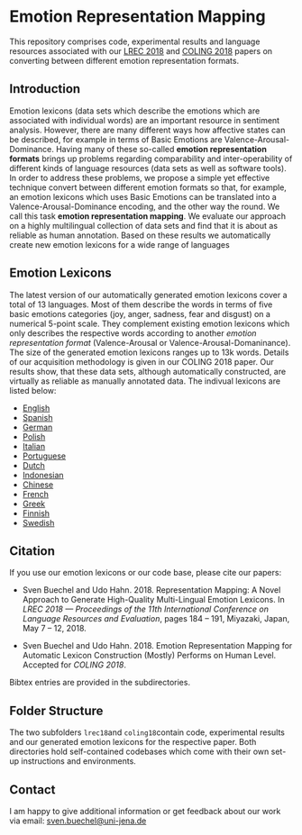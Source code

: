 # Emotion Representation Mapping
This repository comprises code, experimental results and language resources associated with our [LREC 2018](http://www.lrec-conf.org/proceedings/lrec2018/summaries/402.html) and [COLING 2018](https://www.researchgate.net/publication/325794428_Emotion_Representation_Mapping_for_Automatic_Lexicon_Construction_Mostly_Performs_on_Human_Level) papers on converting between different emotion representation formats.

## Introduction
Emotion lexicons (data sets which describe the emotions which are associated with individual words) are an important resource in sentiment analysis. However, there are many different ways how affective states can be described, for example in terms of Basic Emotions are Valence-Arousal-Dominance. Having many of these so-called **emotion representation formats** brings up problems regarding comparability and inter-operability of different kinds of language resources (data sets as well as software tools). In order to address these problems, we propose a simple yet effective technique convert between different emotion formats so that, for example, an emotion lexicons which uses Basic Emotions can be translated into a Valence-Arousal-Dominance encoding, and the other way the round. We call this task **emotion representation mapping**. We evaluate our approach on a highly multilingual collection of data sets and find that it is about as reliable as human annotation. Based on these results we automatically create new emotion lexicons for a wide range of languages

## Emotion Lexicons
The latest version of our automatically generated emotion lexicons cover a total of 13 languages. Most of them describe the words in terms  of five basic emotions categories (joy, anger, sadness, fear and disgust) on a numerical 5-point scale. They complement existing emotion lexicons which only describes the respective words according to another *emotion representation format* (Valence-Arousal or Valence-Arousal-Domaninance). The size of the generated emotion lexicons ranges up to 13k words. Details of our acquisition methodology is given in our COLING 2018 paper. Our results show, that these data sets, although automatically constructed, are virtually as reliable as manually annotated data. The indivual lexicons are listed below:

* [English](https://github.com/JULIELab/EmoMap/blob/master/coling18/main/lexicon_creation/lexicons/Warriner_BE.tsv)
* [Spanish](https://github.com/JULIELab/EmoMap/blob/master/coling18/main/lexicon_creation/lexicons/Stadthagen_Dominance.tsv)
* [German](https://github.com/JULIELab/EmoMap/blob/master/coling18/main/lexicon_creation/lexicons/Vo_BE.tsv)
* [Polish](https://github.com/JULIELab/EmoMap/blob/master/coling18/main/lexicon_creation/lexicons/Imbir_BE.tsv)
* [Italian](https://github.com/JULIELab/EmoMap/blob/master/coling18/main/lexicon_creation/lexicons/it_Montefinese_BE.tsv)
* [Portuguese](https://github.com/JULIELab/EmoMap/blob/master/coling18/main/lexicon_creation/lexicons/pt_Soares_BE.tsv)
* [Dutch](https://github.com/JULIELab/EmoMap/blob/master/coling18/main/lexicon_creation/lexicons/nl_Moors_BE.tsv)
* [Indonesian](https://github.com/JULIELab/EmoMap/blob/master/coling18/main/lexicon_creation/lexicons/id_Sianipar_BE.tsv)
* [Chinese](https://github.com/JULIELab/EmoMap/blob/master/coling18/main/lexicon_creation/lexicons/zh_Yu_Yao_BE.tsv)
* [French](https://github.com/JULIELab/EmoMap/blob/master/coling18/main/lexicon_creation/lexicons/fr_Monnier_BE.tsv)
* [Greek](https://github.com/JULIELab/EmoMap/blob/master/coling18/main/lexicon_creation/lexicons/gr_Palogiannidi_BE.tsv)
* [Finnish](https://github.com/JULIELab/EmoMap/blob/master/coling18/main/lexicon_creation/lexicons/fn_Eilola_BE.tsv)
* [Swedish](https://github.com/JULIELab/EmoMap/blob/master/coling18/main/lexicon_creation/lexicons/sv_Davidson_BE.tsv)

## Citation
If you use our emotion lexicons or our code base, please cite our papers:

* Sven Buechel and Udo Hahn. 2018. Representation Mapping: A Novel Approach to Generate High-Quality Multi-Lingual Emotion Lexicons. In *LREC 2018 — Proceedings of the 11th International Conference on Language Resources and Evaluation*, pages 184 – 191, Miyazaki, Japan, May 7 – 12, 2018.

* Sven Buechel and Udo Hahn. 2018. Emotion Representation Mapping for Automatic Lexicon Construction (Mostly) Performs on Human Level. Accepted for *COLING 2018*.

Bibtex entries are provided in the subdirectories.

## Folder Structure
The two subfolders `lrec18`and `coling18`contain code, experimental results and our generated emotion lexicons for the respective paper. Both directories hold self-contained codebases which come with their own set-up instructions and environments.


## Contact
I am happy to give additional information or get feedback about our work via email: sven.buechel@uni-jena.de
